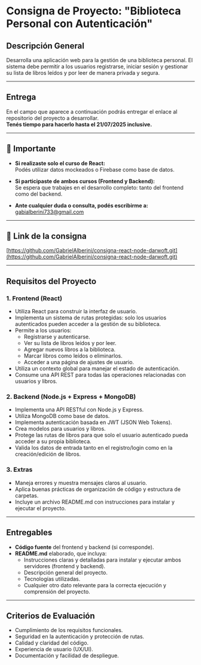 # Consigna de Proyecto: "Biblioteca Personal con Autenticación"

## Descripción General

Desarrolla una aplicación web para la gestión de una biblioteca personal. El sistema debe permitir a los usuarios registrarse, iniciar sesión y gestionar su lista de libros leídos y por leer de manera privada y segura.

---

## Entrega

En el campo que aparece a continuación podrás entregar el enlace al repositorio del proyecto a desarrollar.  
**Tenés tiempo para hacerlo hasta el 21/07/2025 inclusive.**

---

## 📌 Importante

- **Si realizaste solo el curso de React:**  
  Podés utilizar datos mockeados o Firebase como base de datos.

- **Si participaste de ambos cursos (Frontend y Backend):**  
  Se espera que trabajes en el desarrollo completo: tanto del frontend como del backend.

- **Ante cualquier duda o consulta, podés escribirme a:**  
  gabialberini733@gmail.com

---

## 🔗 Link de la consigna

[https://github.com/GabrielAlberini/consigna-react-node-darwoft.git](https://github.com/GabrielAlberini/consigna-react-node-darwoft.git)

---

## Requisitos del Proyecto

### 1. **Frontend (React)**
- Utiliza React para construir la interfaz de usuario.
- Implementa un sistema de rutas protegidas: solo los usuarios autenticados pueden acceder a la gestión de su biblioteca.
- Permite a los usuarios:
  - Registrarse y autenticarse.
  - Ver su lista de libros leídos y por leer.
  - Agregar nuevos libros a la biblioteca.
  - Marcar libros como leídos o eliminarlos.
  - Acceder a una página de ajustes de usuario.
- Utiliza un contexto global para manejar el estado de autenticación.
- Consume una API REST para todas las operaciones relacionadas con usuarios y libros.

### 2. **Backend (Node.js + Express + MongoDB)**
- Implementa una API RESTful con Node.js y Express.
- Utiliza MongoDB como base de datos.
- Implementa autenticación basada en JWT (JSON Web Tokens).
- Crea modelos para usuarios y libros.
- Protege las rutas de libros para que solo el usuario autenticado pueda acceder a su propia biblioteca.
- Valida los datos de entrada tanto en el registro/login como en la creación/edición de libros.

### 3. **Extras**
- Maneja errores y muestra mensajes claros al usuario.
- Aplica buenas prácticas de organización de código y estructura de carpetas.
- Incluye un archivo README.md con instrucciones para instalar y ejecutar el proyecto.

---

## Entregables

- **Código fuente** del frontend y backend (si corresponde).
- **README.md** elaborado, que incluya:
  - Instrucciones claras y detalladas para instalar y ejecutar ambos servidores (frontend y backend).
  - Descripción general del proyecto.
  - Tecnologías utilizadas.
  - Cualquier otro dato relevante para la correcta ejecución y comprensión del proyecto.

---

## Criterios de Evaluación

- Cumplimiento de los requisitos funcionales.
- Seguridad en la autenticación y protección de rutas.
- Calidad y claridad del código.
- Experiencia de usuario (UX/UI).
- Documentación y facilidad de despliegue.